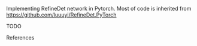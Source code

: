 Implementing RefineDet network in Pytorch. Most of code is inherited from https://github.com/luuuyi/RefineDet.PyTorch

TODO

References
    